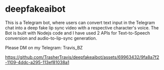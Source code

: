 # deepfakeaibot

This is a Telegram bot, where users can convert text input in the Telegram chat into a deep fake lip sync video with a respective character's voice. The Bot is built with Nodejs code and I have used 2 APIs for Text-to-Speech conversion and audio-to-lip-sync generation.

Please DM on my Telegram: Travis_BZ

https://github.com/TrasherTravis/deepfakeaibot/assets/69963432/9fa8a7f2-1109-4ddc-a295-113ef81038a1


